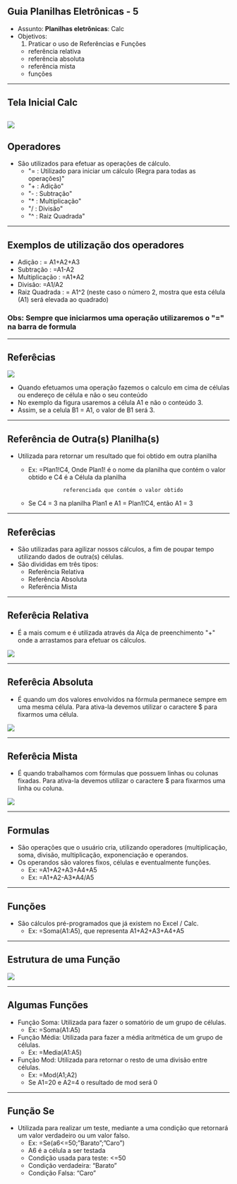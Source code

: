 ## Guia Planilhas Eletrônicas - 5

- Assunto: **Planilhas eletrônicas**: Calc
- Objetivos:
  1. Praticar o uso de Referências e Funções
    - referência relativa
    - referência absoluta
    - referência mista
    - funções
 
---
## Tela Inicial Calc

![](images/calc-tela-inicial.png)
---
## Operadores
- São utilizados para efetuar as operações de cálculo.
    - "=  : Utilizado para iniciar um cálculo (Regra para todas as operações)" 
    - "+  : Adição" 
    - "-  : Subtração"
    - "*  : Multiplicação"
    - "/   : Divisão"
    - "^ : Raiz Quadrada"

---
## Exemplos de utilização  dos operadores
- Adição : = A1+A2+A3 
- Subtração : =A1-A2
- Multiplicação : =A1*A2
- Divisão: =A1/A2
- Raiz Quadrada : = A1^2 (neste caso o número 2, mostra que esta célula (A1) será elevada ao quadrado)

### Obs: Sempre que iniciarmos uma operação utilizaremos o "=" na barra de formula

---
## Referêcias

![](images/calc-referencia.png)

- Quando efetuamos uma operação fazemos o calculo em cima de células ou endereço de célula e não o seu conteúdo
- No exemplo da figura usaremos a célula A1 e não o conteúdo 3.
- Assim, se a celula B1 = A1, o valor de B1 será 3.

---
## Referência de Outra(s) Planilha(s)
- Utilizada para retornar um resultado que foi obtido em outra planilha
  - Ex: =Plan1!C4, Onde Plan1! é o nome da planilha que contém o valor obtido e C4 é a Célula da planilha 
  
                   referenciada que contém o valor obtido
  - Se C4 = 3 na planilha Plan1 e A1 = Plan1!C4, então A1 = 3

---
## Referêcias

- São utilizadas para agilizar nossos cálculos, a fim de poupar tempo utilizando dados de outra(s) células. 
- São divididas em três tipos:
   - Referência Relativa
   - Referência Absoluta
   - Referência Mista

---
## Referêcia Relativa

- É a mais comum e é utilizada através da Alça de preenchimento "+" onde a arrastamos para efetuar os cálculos. 

![](images/calc-referencia-relativa.png)

---
## Referêcia Absoluta

- É quando um dos valores envolvidos na fórmula permanece sempre em uma mesma célula.
  Para ativa-la devemos utilizar o caractere $ para fixarmos uma célula.

![](images/calc-referencia-absoluta.png)

---
## Referêcia Mista

- É quando trabalhamos com fórmulas que possuem linhas ou colunas fixadas. 
  Para ativa-la devemos utilizar o caractere $ para fixarmos uma linha ou coluna.

![](images/calc-referencia-mista.png)

---
## Formulas
- São operações que o usuário cria, utilizando operadores (multiplicação, soma, divisão, 
  multiplicação, exponenciação e operandos. 
- Os operandos são valores fixos, células e eventualmente funções.
    - Ex: =A1+A2+A3+A4+A5
    - Ex: =A1+A2-A3*A4/A5

---
## Funções
- São cálculos pré-programados que já existem no Excel / Calc. 
    - Ex: =Soma(A1:A5), que representa A1+A2+A3+A4+A5
    
---
## Estrutura de uma Função

![](images/calc-funcao.png)

---
## Algumas Funções
- Função Soma: Utilizada para fazer o somatório de um grupo de células.
   - Ex: =Soma(A1:A5)
- Função Média: Utilizada para fazer a média aritmética de um grupo de células.
   - Ex: =Media(A1:A5)
- Função Mod: Utilizada para retornar o resto de uma divisão entre células.
   - Ex: =Mod(A1;A2)
   - Se A1=20 e A2=4 o resultado de mod será 0

---
## Função Se
- Utilizada para realizar um teste, mediante a uma condição que retornará um valor verdadeiro ou um valor falso.
  - Ex: =Se(a6<=50;”Barato”;”Caro”)
  - A6 é a célula a ser testada
  - Condição usada para teste: <=50            
  - Condição verdadeira: “Barato”            
  - Condição Falsa: “Caro”            
